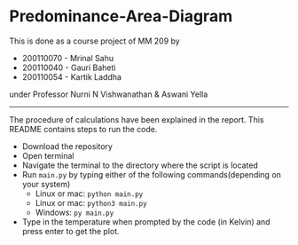 # Predominance-Area-Diagram
This is done as a course project of MM 209 by 
* 200110070 - Mrinal Sahu
* 200110040 - Gauri Baheti
* 200110054 - Kartik Laddha

under Professor Nurni N Vishwanathan & Aswani Yella
<hr>

The procedure of calculations have been explained in the report. This README contains steps to run the code.

* Download the repository
* Open terminal
* Navigate the terminal to the directory where the script is located
* Run `main.py` by typing either of the following commands(depending on your system)<br/>
  - Linux or mac: `python main.py`<br/>
  - Linux or mac: `python3 main.py`<br/>
  - Windows: `py main.py` <br/>
* Type in the temperature when prompted by the code (in Kelvin) and press enter to get the plot.
